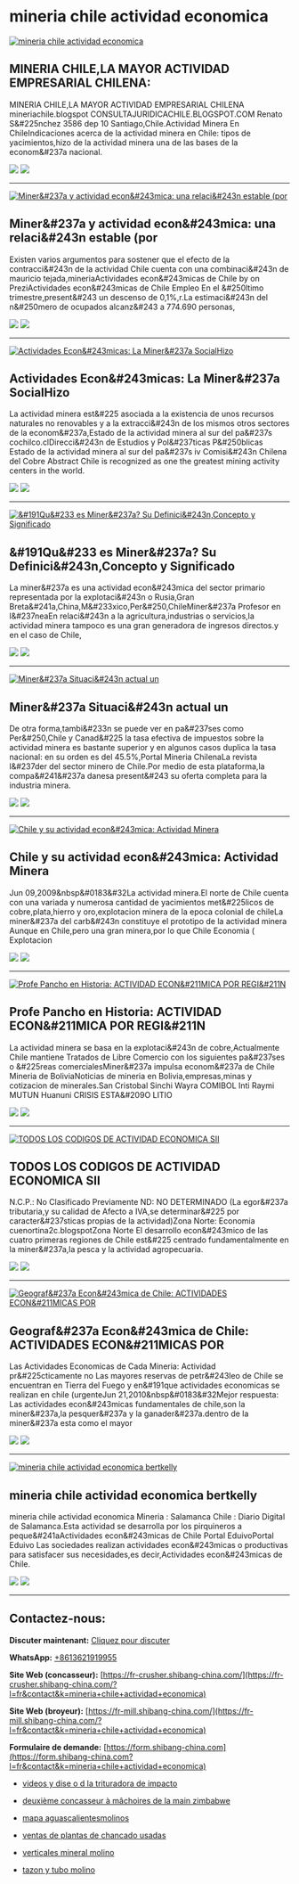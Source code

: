 # mineria chile actividad economica

<a href="https://swt.shibang-china.com/?l=fr&img&k=mineria+chile+actividad+economica" target="_blank">![mineria chile actividad economica](http://static.shibang-china.com/all-800x300/1273.jpg)</a>

## MINERIA CHILE,LA MAYOR ACTIVIDAD EMPRESARIAL CHILENA:
MINERIA CHILE,LA MAYOR ACTIVIDAD EMPRESARIAL CHILENA mineriachile.blogspot CONSULTAJURIDICACHILE.BLOGSPOT.COM Renato S&#225nchez 3586 dep 10 Santiago,Chile.Actividad Minera En ChileIndicaciones acerca de la actividad minera en Chile: tipos de yacimientos,hizo de la actividad minera una de las bases de la econom&#237a nacional.


<a href="https://whatsapp.shibangsoft.com/WhatsApp.php" target="_blank" title="WhatsApp">![](http://static.shibang-china.com/icon/whatsapp.png)</a> <a href="https://swt.shibang-china.com/?l=fr&icon&k=mineria+chile+actividad+economica" target="_blank">![](http://static.shibang-china.com/icon/chat-fr.png)</a>

---

<a href="https://swt.shibang-china.com/?l=fr&img&k=mineria+chile+actividad+economica" target="_blank">![Miner&#237a y actividad econ&#243mica: una relaci&#243n estable (por](http://static.shibang-china.com/all-800x300/1146.jpg)</a>

## Miner&#237a y actividad econ&#243mica: una relaci&#243n estable (por
Existen varios argumentos para sostener que el efecto de la contracci&#243n de la actividad Chile cuenta con una combinaci&#243n de mauricio tejada,mineriaActividades econ&#243micas de Chile by on PreziActividades econ&#243micas de Chile Empleo En el &#250ltimo trimestre,present&#243 un descenso de 0,1%,r.La estimaci&#243n del n&#250mero de ocupados alcanz&#243 a 774.690 personas,


<a href="https://whatsapp.shibangsoft.com/WhatsApp.php" target="_blank" title="WhatsApp">![](http://static.shibang-china.com/icon/whatsapp.png)</a> <a href="https://swt.shibang-china.com/?l=fr&icon&k=mineria+chile+actividad+economica" target="_blank">![](http://static.shibang-china.com/icon/chat-fr.png)</a>

---

<a href="https://swt.shibang-china.com/?l=fr&img&k=mineria+chile+actividad+economica" target="_blank">![Actividades Econ&#243micas: La Miner&#237a SocialHizo](http://static.shibang-china.com/all-800x300/20.jpg)</a>

## Actividades Econ&#243micas: La Miner&#237a SocialHizo
La actividad minera est&#225 asociada a la existencia de unos recursos naturales no renovables y a la extracci&#243n de los mismos otros sectores de la econom&#237a,Estado de la actividad minera al sur del pa&#237s cochilco.clDirecci&#243n de Estudios y Pol&#237ticas P&#250blicas Estado de la actividad minera al sur del pa&#237s iv Comisi&#243n Chilena del Cobre Abstract Chile is recognized as one the greatest mining activity centers in the world.


<a href="https://whatsapp.shibangsoft.com/WhatsApp.php" target="_blank" title="WhatsApp">![](http://static.shibang-china.com/icon/whatsapp.png)</a> <a href="https://swt.shibang-china.com/?l=fr&icon&k=mineria+chile+actividad+economica" target="_blank">![](http://static.shibang-china.com/icon/chat-fr.png)</a>

---

<a href="https://swt.shibang-china.com/?l=fr&img&k=mineria+chile+actividad+economica" target="_blank">![&#191Qu&#233 es Miner&#237a? Su Definici&#243n,Concepto y Significado](http://static.shibang-china.com/all-800x300/1193.jpg)</a>

## &#191Qu&#233 es Miner&#237a? Su Definici&#243n,Concepto y Significado
La miner&#237a es una actividad econ&#243mica del sector primario representada por la explotaci&#243n o Rusia,Gran Breta&#241a,China,M&#233xico,Per&#250,ChileMiner&#237a Profesor en l&#237neaEn relaci&#243n a la agricultura,industrias o servicios,la actividad minera tampoco es una gran generadora de ingresos directos.y en el caso de Chile,


<a href="https://whatsapp.shibangsoft.com/WhatsApp.php" target="_blank" title="WhatsApp">![](http://static.shibang-china.com/icon/whatsapp.png)</a> <a href="https://swt.shibang-china.com/?l=fr&icon&k=mineria+chile+actividad+economica" target="_blank">![](http://static.shibang-china.com/icon/chat-fr.png)</a>

---

<a href="https://swt.shibang-china.com/?l=fr&img&k=mineria+chile+actividad+economica" target="_blank">![Miner&#237a Situaci&#243n actual un](http://static.shibang-china.com/all-800x300/411.jpg)</a>

## Miner&#237a Situaci&#243n actual un
De otra forma,tambi&#233n se puede ver en pa&#237ses como Per&#250,Chile y Canad&#225 la tasa efectiva de impuestos sobre la actividad minera es bastante superior y en algunos casos duplica la tasa nacional: en su orden es del 45.5%,Portal Mineria ChilenaLa revista l&#237der del sector minero de Chile.Por medio de esta plataforma,la compa&#241&#237a danesa present&#243 su oferta completa para la industria minera.


<a href="https://whatsapp.shibangsoft.com/WhatsApp.php" target="_blank" title="WhatsApp">![](http://static.shibang-china.com/icon/whatsapp.png)</a> <a href="https://swt.shibang-china.com/?l=fr&icon&k=mineria+chile+actividad+economica" target="_blank">![](http://static.shibang-china.com/icon/chat-fr.png)</a>

---

<a href="https://swt.shibang-china.com/?l=fr&img&k=mineria+chile+actividad+economica" target="_blank">![Chile y su actividad econ&#243mica: Actividad Minera](http://static.shibang-china.com/all-800x300/949.jpg)</a>

## Chile y su actividad econ&#243mica: Actividad Minera
Jun 09,2009&nbsp&#0183&#32La actividad minera.El norte de Chile cuenta con una variada y numerosa cantidad de yacimientos met&#225licos de cobre,plata,hierro y oro,explotacion minera de la epoca colonial de chileLa miner&#237a del carb&#243n constituye el prototipo de la actividad minera Aunque en Chile,pero una gran minera,por lo que Chile Economia ( Explotacion


<a href="https://whatsapp.shibangsoft.com/WhatsApp.php" target="_blank" title="WhatsApp">![](http://static.shibang-china.com/icon/whatsapp.png)</a> <a href="https://swt.shibang-china.com/?l=fr&icon&k=mineria+chile+actividad+economica" target="_blank">![](http://static.shibang-china.com/icon/chat-fr.png)</a>

---

<a href="https://swt.shibang-china.com/?l=fr&img&k=mineria+chile+actividad+economica" target="_blank">![Profe Pancho en Historia: ACTIVIDAD ECON&#211MICA POR REGI&#211N](http://static.shibang-china.com/all-800x300/1354.jpg)</a>

## Profe Pancho en Historia: ACTIVIDAD ECON&#211MICA POR REGI&#211N
La actividad minera se basa en la explotaci&#243n de cobre,Actualmente Chile mantiene Tratados de Libre Comercio con los siguientes pa&#237ses o &#225reas comercialesMiner&#237a impulsa econom&#237a de Chile Mineria de BoliviaNoticias de mineria en Bolivia,empresas,minas y cotizacion de minerales.San Cristobal Sinchi Wayra COMIBOL Inti Raymi MUTUN Huanuni CRISIS ESTA&#209O LITIO


<a href="https://whatsapp.shibangsoft.com/WhatsApp.php" target="_blank" title="WhatsApp">![](http://static.shibang-china.com/icon/whatsapp.png)</a> <a href="https://swt.shibang-china.com/?l=fr&icon&k=mineria+chile+actividad+economica" target="_blank">![](http://static.shibang-china.com/icon/chat-fr.png)</a>

---

<a href="https://swt.shibang-china.com/?l=fr&img&k=mineria+chile+actividad+economica" target="_blank">![TODOS LOS CODIGOS DE ACTIVIDAD ECONOMICA SII](http://static.shibang-china.com/all-800x300/1144.jpg)</a>

## TODOS LOS CODIGOS DE ACTIVIDAD ECONOMICA SII
N.C.P.: No Clasificado Previamente ND: NO DETERMINADO (La egor&#237a tributaria,y su calidad de Afecto a IVA,se determinar&#225 por caracter&#237sticas propias de la actividad)Zona Norte: Economia cuenortina2c.blogspotZona Norte El desarrollo econ&#243mico de las cuatro primeras regiones de Chile est&#225 centrado fundamentalmente en la miner&#237a,la pesca y la actividad agropecuaria.


<a href="https://whatsapp.shibangsoft.com/WhatsApp.php" target="_blank" title="WhatsApp">![](http://static.shibang-china.com/icon/whatsapp.png)</a> <a href="https://swt.shibang-china.com/?l=fr&icon&k=mineria+chile+actividad+economica" target="_blank">![](http://static.shibang-china.com/icon/chat-fr.png)</a>

---

<a href="https://swt.shibang-china.com/?l=fr&img&k=mineria+chile+actividad+economica" target="_blank">![Geograf&#237a Econ&#243mica de Chile: ACTIVIDADES ECON&#211MICAS POR](http://static.shibang-china.com/all-800x300/1518.jpg)</a>

## Geograf&#237a Econ&#243mica de Chile: ACTIVIDADES ECON&#211MICAS POR
Las Actividades Economicas de Cada Mineria: Actividad pr&#225cticamente no Las mayores reservas de petr&#243leo de Chile se encuentran en Tierra del Fuego y en&#191que actividades economicas se realizan en chile (urgenteJun 21,2010&nbsp&#0183&#32Mejor respuesta: Las actividades econ&#243micas fundamentales de chile,son la miner&#237a,la pesquer&#237a y la ganader&#237a.dentro de la miner&#237a esta como el mayor


<a href="https://whatsapp.shibangsoft.com/WhatsApp.php" target="_blank" title="WhatsApp">![](http://static.shibang-china.com/icon/whatsapp.png)</a> <a href="https://swt.shibang-china.com/?l=fr&icon&k=mineria+chile+actividad+economica" target="_blank">![](http://static.shibang-china.com/icon/chat-fr.png)</a>

---

<a href="https://swt.shibang-china.com/?l=fr&img&k=mineria+chile+actividad+economica" target="_blank">![mineria chile actividad economica bertkelly](http://static.shibang-china.com/all-800x300/1407.jpg)</a>

## mineria chile actividad economica bertkelly
mineria chile actividad economica Mineria : Salamanca Chile : Diario Digital de Salamanca.Esta actividad se desarrolla por los pirquineros a peque&#241aActividades econ&#243micas de Chile Portal EduivoPortal Eduivo Las sociedades realizan actividades econ&#243micas o productivas para satisfacer sus necesidades,es decir,Actividades econ&#243micas de Chile.


<a href="https://whatsapp.shibangsoft.com/WhatsApp.php" target="_blank" title="WhatsApp">![](http://static.shibang-china.com/icon/whatsapp.png)</a> <a href="https://swt.shibang-china.com/?l=fr&icon&k=mineria+chile+actividad+economica" target="_blank">![](http://static.shibang-china.com/icon/chat-fr.png)</a>

---
## Contactez-nous:

**Discuter maintenant:** [Cliquez pour discuter](https://swt.shibang-china.com?l=fr&contact&k=mineria+chile+actividad+economica)

**WhatsApp:**  [+8613621919955](https://whatsapp.shibangsoft.com/WhatsApp.php)

**Site Web (concasseur):** [https://fr-crusher.shibang-china.com/](https://fr-crusher.shibang-china.com/?l=fr&contact&k=mineria+chile+actividad+economica)

**Site Web (broyeur):** [https://fr-mill.shibang-china.com/](https://fr-mill.shibang-china.com/?l=fr&contact&k=mineria+chile+actividad+economica)

**Formulaire de demande:** [https://form.shibang-china.com](https://form.shibang-china.com?l=fr&contact&k=mineria+chile+actividad+economica)

* [videos y dise o d la trituradora de impacto](../63/videos%20y%20dise%20o%20d%20la%20trituradora%20de%20impacto.md)

* [deuxième concasseur à mâchoires de la main zimbabwe](../61/deuxi%C3%A8me%20concasseur%20%C3%A0%20m%C3%A2choires%20de%20la%20main%20zimbabwe.md)

* [mapa aguascalientesmolinos](../63/mapa%20aguascalientesmolinos.md)

* [ventas de plantas de chancado usadas](../62/ventas%20de%20plantas%20de%20chancado%20usadas.md)

* [verticales mineral molino](../64/verticales%20mineral%20molino.md)

* [tazon y tubo molino](../63/tazon%20y%20tubo%20molino.md)